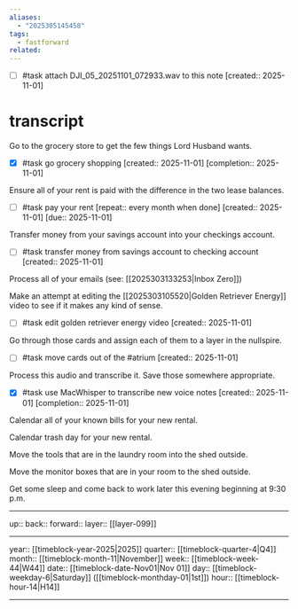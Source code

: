 ```yaml
---
aliases:
  - "2025305145458"
tags:
  - fastforward
related:
---
```


- [ ] #task attach DJI_05_20251101_072933.wav to this note  [created:: 2025-11-01]

# transcript

Go to the grocery store to get the few things Lord Husband wants.

- [x] #task go grocery shopping  [created:: 2025-11-01]  [completion:: 2025-11-01]

Ensure all of your rent is paid with the difference in the two lease balances.

- [ ] #task pay your rent  [repeat:: every month when done]  [created:: 2025-11-01]  [due:: 2025-11-01]

Transfer money from your savings account into your checkings account.

- [ ] #task transfer money from savings account to checking account  [created:: 2025-11-01]

Process all of your emails (see: [[2025303133253|Inbox Zero]])

Make an attempt at editing the [[2025303105520|Golden Retriever Energy]] video to see if it makes any kind of sense.

- [ ] #task edit golden retriever energy video  [created:: 2025-11-01]

Go through those cards and assign each of them to a layer in the nullspire.

- [ ] #task move cards out of the #atrium  [created:: 2025-11-01]

Process this audio and transcribe it. Save those somewhere appropriate.

- [x] #task use MacWhisper to transcribe new voice notes  [created:: 2025-11-01]  [completion:: 2025-11-01]

Calendar all of your known bills for your new rental.



Calendar trash day for your new rental.

Move the tools that are in the laundry room into the shed outside.

Move the monitor boxes that are in your room to the shed outside.

Get some sleep and come back to work later this evening beginning at 9:30 p.m.

***

up:: 
back:: 
forward:: 
layer:: [[layer-099]]

***

year:: [[timeblock-year-2025|2025]]
quarter:: [[timeblock-quarter-4|Q4]]
month:: [[timeblock-month-11|November]]
week:: [[timeblock-week-44|W44]]
date:: [[timeblock-date-Nov01|Nov 01]]
day:: [[timeblock-weekday-6|Saturday]] ([[timeblock-monthday-01|1st]])
hour:: [[timeblock-hour-14|H14]]

***
